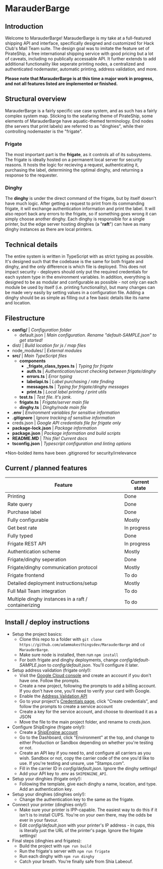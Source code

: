 # MarauderBarge
## Introduction
Welcome to MarauderBarge! MarauderBarge is my take at a full-featured shipping API and interface, specifically designed and customized for Hack Club's Mail Team suite. The design goal was to imitate the feature set of PirateShip, a free international shipping service with good pricing but a lot of caveats, including no publically accessable API. It further extends to add additional functionality like seperate printing nodes, a centralized and authenticated nodemaster, automatic printing, address validation, and more.

**Please note that MarauderBarge is at this time a major work in progress, and not all features listed are implemented or finished.**

## Structural overview
MarauderBarge is a fairly specific use case system, and as such has a fairly complex system map. Sticking to the seafaring theme of PirateShip, some elements of MarauderBarge have aquatic-themed terminology. End nodes (the servers that print labels) are referred to as "dinghies", while their controlling nodemaster is the "frigate". 
### Frigate
The most important part is the **frigate**, as it controls all of its subsystems. The frigate is ideally hosted on a permanent local server for security reasons. It hosts the logic for recieving a request, authenticating it, purchasing the label, determining the optimal dinghy, and returning a response to the requester.
### Dinghy
The **dinghy** is under the direct command of the frigate, but by itself doesn't have much logic. After getting a request to print from its commanding frigate, it will exchange authentication information and print the label. It will also report back any errors to the frigate, so if something goes wrong it can simply choose another dinghy. Each dinghy is responsible for a single printer, but the edge server hosting dinghies (a "**raft**") can have as many dinghy instances as there are local printers.

## Technical details
The entire system is written in TypeScript with as strict typing as possible. It's designed such that the codebase is the same for both frigate and dinghy, and the only difference is which file is deployed. This does not impact security - deployers should only put the required credentials for each system type in the environment variables.
In addition, everything is designed to be as modular and configurable as possible - not only can each module be used by itself (i.e. printing functionality), but many changes can be made very easily by setting values in a configuration file. Adding a dinghy should be as simple as filling out a few basic details like its name and location.

## Filestructure
* **config/** | *Configuration folder*
  * default.json | *Main configuration. Rename "default-SAMPLE.json" to get started!*
* dist/ | *Build location for js / map files*
* node_modules/ | *External modules*
* **src/** | *Main TypeScript files*
  * **components**
    * **_frigate_class_types.ts** | *Typing for frigate*
    * **auth.ts** | *Authentication/secret checking between frigate/dinghy*
    * **errors.ts** | *Error typing*
    * **labelapi.ts** | *Label purchasing / rate finding*
    * **messages.ts** | *Typing for frigate/dinghy messages*
    * **print.ts** | *Local label printing / print utils*
  * **test.ts** | *Test file. It's jank.*
  * **frigate.ts** | *Frigate/server main file*
  * **dinghy.ts** | *Dinghy/node main file*
* **.env** | *Environment variables for sensitive information*
* **.gitignore** | *Ignore tracking of sensitive information*
* creds.json | *Google API credentials file for frigate only*
* **package-lock.json** | *Package information*
* **package.json** | *Package information and build scripts*
* **README.MD** | *This file! Current docs*
* **tsconfig.json** | *Typescript configuration and linting options*

*Non-bolded items have been .gitignored for security/irrelevance

## Current / planned features
| Feature                                              | Current state |
| ---------------------------------------------------- | ------------- |
| Printing                                             | Done          |
| Rate query                                           | Done          |
| Purchase label                                       | Done          |
| Fully configurable                                   | Mostly        |
| Get best rate                                        | In progress   |
| Fully typed                                          | Done          |
| Frigate REST API                                     | In progress   |
| Authentication scheme                                | Mostly        |
| Frigate/dinghy seperation                            | Done          |
| Frigate/dinghy communication protocol                | Mostly        |
| Frigate frontend                                     | To do         |
| Detailed deployment instructions/setup               | Mostly        |
| Full Mail Team integration                           | To do         |
| Multiple dinghy instances in a raft / containerizing | To do         |

## Install / deploy instructions
* Setup the project basics:
  * Clone this repo to a folder with `git clone https://github.com/adammakesthingsdev/MarauderBarge` and `cd MarauderBarge`.
  * Make sure node is installed, then run `npm install`
  * For both frigate and dinghy deployments, change *config/default-SAMPLE.json* to *config/default.json*. You'll configure it later.
* Setup address validation (frigate only!):
  * Visit the [Google Cloud console](https://console.cloud.google.com/) and create an account if you don't have one. Follow the prompts.
  * Create a new project, following the prompts to add a billing account. If you don't have one, you'll need to verify your card with Google.
  * Enable the [Address Validation API](https://console.cloud.google.com/apis/library/addressvalidation.googleapis.com)
  * Go to your project's [Credentials page](https://console.cloud.google.com/apis/credentials), click "Create credentials", and follow the prompts to create a service account
  * Create a key for the service account, and choose to download it as a JSON
  * Move the file to the main project folder, and rename to *creds.json.* 
* Configure ShipEngine (frigate only!):
  * Create a [ShipEngine account](https://www.shipengine.com/signup/)
  * Go to the Dashboard, click "Environment" at the top, and change to either Production or Sandbox depending on whether you're testing or not.
  * Create an API key if you need to, and configure all carriers as you wish. Sandbox or not, copy the carrier code of the one you'd like to use. If you're testing and unsure, use "Stamps.com".
  * Fill in the carrier ID in *config/default.json*. Ignore the dinghy settings!
  * Add your API key to .env as `SHIPENGINE_API`.
* Setup your dinghies (frigate only!):
  * Following the template, give each dinghy a name, location, and type. Add an authentication key.
* Setup your dinghies (dinghies only!):
  * Change the authentication key to the same as the frigate.
* Connect your printer (dinghies only!):
  * Make sure your printer is IPP-capable. The easiest way to do this if it isn't is to install CUPS. You're on your own there, may the odds be ever in your favour.
  * Edit *config/default.json* with your printer's IP address - in cups, this is literally just the URL of the printer's page. Ignore the frigate settings!
* Final steps (dinghies and frigates):
  * Build the project with `npm run build`
  * Run the frigate's server with `npm run frigate`
  * Run each dinghy with `npm run dinghy`
  * Catch your breath. You're finally safe from Shia Labeouf.